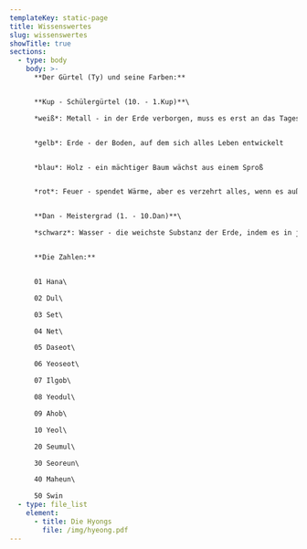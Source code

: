 ```yaml
---
templateKey: static-page
title: Wissenswertes
slug: wissenswertes
showTitle: true
sections:
  - type: body
    body: >-
      **Der Gürtel (Ty) und seine Farben:**


      **Kup - Schülergürtel (10. - 1.Kup)**\

      *weiß*: Metall - in der Erde verborgen, muss es erst an das Tageslicht befördert werden


      *gelb*: Erde - der Boden, auf dem sich alles Leben entwickelt


      *blau*: Holz - ein mächtiger Baum wächst aus einem Sproß


      *rot*: Feuer - spendet Wärme, aber es verzehrt alles, wenn es außer Kontrolle gerät


      **Dan - Meistergrad (1. - 10.Dan)**\

      *schwarz*: Wasser - die weichste Substanz der Erde, indem es in jede Ritze eindringt, und zugleich die härteste, indem es alles zerstören kan


      **Die Zahlen:**


      01 Hana\

      02 Dul\

      03 Set\

      04 Net\

      05 Daseot\

      06 Yeoseot\

      07 Ilgob\

      08 Yeodul\

      09 Ahob\

      10 Yeol\

      20 Seumul\

      30 Seoreun\

      40 Maheun\

      50 Swin
  - type: file_list
    element:
      - title: Die Hyongs
        file: /img/hyeong.pdf
---
```

